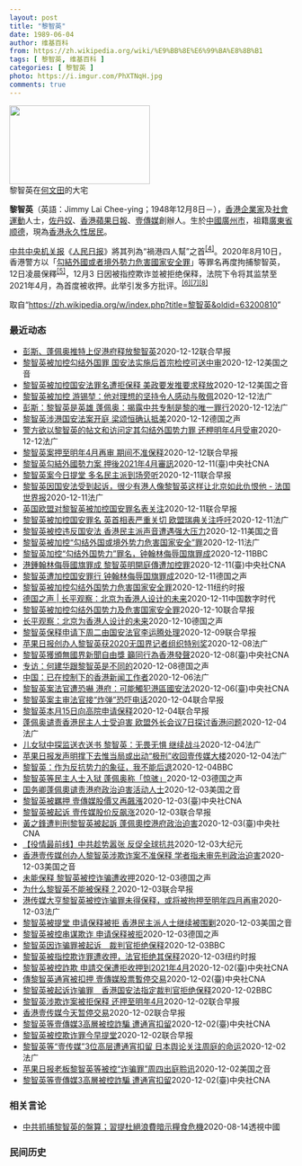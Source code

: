 ```yaml
---
layout: post
title: "黎智英"
date: 1989-06-04
author: 维基百科
from: https://zh.wikipedia.org/wiki/%E9%BB%8E%E6%99%BA%E8%8B%B1
tags: [ 黎智英, 维基百科 ]
categories: [ 黎智英 ]
photo: https://i.imgur.com/PhXTNqH.jpg
comments: true
---
```

<div class="mw-parser-output"><div id="noteTA-3146cf78" class="noteTA"><div class="noteTA-group"><div data-noteta-group-source="module" data-noteta-group="IT"></div></div><div class="noteTA-local"><div data-noteta-code="zh:巧克力; zh-tw:巧克力; zh-hk:朱古力; zh-cn:巧克力;"></div><div data-noteta-code="zh-tw:黑道; zh-hk:黑社會; zh-cn:黑社会;"></div><div data-noteta-code="zh-tw:飯店; zh-hk:酒店; zh-cn:饭店;"></div><div data-noteta-code="zh-tw:伍佛維茲; zh-hk:沃夫維茲 ;zh-cn:沃尔福威茨;"></div></div></div>

<div class="thumb tright"><div class="thumbinner" style="width:252px;"><a href="/wiki/File:Jimmy_Lai_Chee-ying_home_in_Ho_Man_Tin_20200418.png" class="image"><img alt="" src="//upload.wikimedia.org/wikipedia/commons/thumb/9/9f/Jimmy_Lai_Chee-ying_home_in_Ho_Man_Tin_20200418.png/250px-Jimmy_Lai_Chee-ying_home_in_Ho_Man_Tin_20200418.png" decoding="async" width="250" height="140" class="thumbimage" srcset="//upload.wikimedia.org/wikipedia/commons/thumb/9/9f/Jimmy_Lai_Chee-ying_home_in_Ho_Man_Tin_20200418.png/375px-Jimmy_Lai_Chee-ying_home_in_Ho_Man_Tin_20200418.png 1.5x, //upload.wikimedia.org/wikipedia/commons/thumb/9/9f/Jimmy_Lai_Chee-ying_home_in_Ho_Man_Tin_20200418.png/500px-Jimmy_Lai_Chee-ying_home_in_Ho_Man_Tin_20200418.png 2x" data-file-width="861" data-file-height="481"></a>  <div class="thumbcaption"><div class="magnify"><a href="/wiki/File:Jimmy_Lai_Chee-ying_home_in_Ho_Man_Tin_20200418.png" class="internal" title="放大"></a></div>黎智英在<a href="/wiki/%E4%BD%95%E6%96%87%E7%94%B0" title="何文田">何文田</a>的大宅</div></div></div>
<p><b>黎智英</b>（英語：<span lang="en">Jimmy Lai Chee-ying</span>；1948年12月8日<span class="useeditintro" title="Template:BLP editintro">－</span>），<a href="/wiki/%E9%A6%99%E6%B8%AF" title="香港">香港</a><a href="/wiki/%E4%BC%81%E4%B8%9A%E5%AE%B6" title="企业家">企業家</a>及<a href="/wiki/%E7%A4%BE%E6%9C%83%E9%81%8B%E5%8B%95" title="社會運動">社會運動</a>人士，<a href="/wiki/%E4%BD%90%E4%B8%B9%E5%A5%B4" title="佐丹奴">佐丹奴</a>、<a href="/wiki/%E8%98%8B%E6%9E%9C%E6%97%A5%E5%A0%B1_(%E9%A6%99%E6%B8%AF)" title="蘋果日報 (香港)">香港蘋果日報</a>、<a href="/wiki/%E5%A3%B9%E5%82%B3%E5%AA%92" title="壹傳媒">壹傳媒</a>創辦人。生於<a href="/wiki/%E4%B8%AD%E8%8F%AF%E6%B0%91%E5%9C%8B_(%E5%A4%A7%E9%99%B8%E6%99%82%E6%9C%9F)" class="mw-redirect" title="中華民國 (大陸時期)">中國</a><a href="/wiki/%E5%BB%A3%E5%B7%9E%E5%B8%82_(%E4%B8%AD%E8%8F%AF%E6%B0%91%E5%9C%8B)" title="廣州市 (中華民國)">廣州市</a>，祖籍<a href="/wiki/%E5%BB%A3%E6%9D%B1%E7%9C%81_(%E4%B8%AD%E8%8F%AF%E6%B0%91%E5%9C%8B)" title="廣東省 (中華民國)">廣東省</a><a href="/wiki/%E9%A1%BA%E5%BE%B7" class="mw-redirect" title="顺德">顺德</a>，現為<a href="/wiki/%E9%A6%99%E6%B8%AF%E5%B1%85%E6%B0%91#永久性居民" title="香港居民">香港永久性居民</a>。
</p><p><a href="/wiki/%E4%B8%AD%E5%85%B1%E4%B8%AD%E5%A4%AE%E6%9C%BA%E5%85%B3%E6%8A%A5" title="中共中央机关报">中共中央机关报</a>《<a href="/wiki/%E4%BA%BA%E6%B0%91%E6%97%A5%E6%8A%A5" title="人民日报">人民日报</a>》將其列為“禍港四人幫”之首<sup id="cite_ref-6" class="reference"><a href="#cite_note-6">[4]</a></sup>。2020年8月10日，香港警方以「<a href="/wiki/%E4%B8%AD%E8%8F%AF%E4%BA%BA%E6%B0%91%E5%85%B1%E5%92%8C%E5%9C%8B%E9%A6%99%E6%B8%AF%E7%89%B9%E5%88%A5%E8%A1%8C%E6%94%BF%E5%8D%80%E7%B6%AD%E8%AD%B7%E5%9C%8B%E5%AE%B6%E5%AE%89%E5%85%A8%E6%B3%95" title="中華人民共和國香港特別行政區維護國家安全法">勾結外國或者境外勢力危害國家安全罪</a>」等罪名再度拘捕黎智英，12日凌晨保釋<sup id="cite_ref-7" class="reference"><a href="#cite_note-7">[5]</a></sup>，12月3 日因被指控欺诈並被拒绝保释，法院下令将其监禁至2021年4月，為首度被收押。此举引发多方批评。<sup id="cite_ref-8" class="reference"><a href="#cite_note-8">[6]</a></sup><sup id="cite_ref-9" class="reference"><a href="#cite_note-9">[7]</a></sup><sup id="cite_ref-over100_10-0" class="reference"><a href="#cite_note-over100-10">[8]</a></sup>
</p>
</div><noscript><img src="//zh.wikipedia.org/wiki/Special:CentralAutoLogin/start?type=1x1" alt="" title="" width="1" height="1" style="border: none; position: absolute;"></noscript>
<div class="printfooter">取自“<a dir="ltr" href="https://zh.wikipedia.org/w/index.php?title=黎智英&amp;oldid=63200810">https://zh.wikipedia.org/w/index.php?title=黎智英&amp;oldid=63200810</a>”</div><div id="recent-news"><h3>最近动态</h3><ul><li><a href="https://nodebe4.github.io/waimei/2020-12-12/%E5%BD%AD%E6%96%AF-%E8%93%AC%E4%BD%A9%E5%A5%A5%E6%8E%A8%E7%89%B9%E4%B8%8A%E4%BF%83%E6%B8%AF%E5%BA%9C%E9%87%8A%E6%94%BE%E9%BB%8E%E6%99%BA%E8%8B%B1" title="彭斯、蓬佩奥推特上促港府释放黎智英—— 美国国务卿蓬佩奥和副总统彭斯分别在推特发文批评港府对黎智英提出涉违《香港国安法》的控罪，并要求放人。香港律政司批任何试图影响香港司法独立的行为都必定徒劳无...">彭斯、蓬佩奥推特上促港府释放黎智英</a><time>2020-12-12</time><a class="tag">联合早报</a></li>
<li><a href="https://nodebe4.github.io/waimei/2020-12-12/%E9%BB%8E%E6%99%BA%E8%8B%B1%E8%A2%AB%E5%8A%A0%E6%8E%A7%E5%8B%BE%E7%BB%93%E5%A4%96%E5%9B%BD%E7%BD%AA-%E5%9B%BD%E5%AE%89%E6%B3%95%E5%AE%9E%E6%96%BD%E5%90%8E%E9%A6%96%E5%AE%97%E6%A3%80%E6%8E%A7%E5%8F%AF%E9%80%81%E4%B8%AD%E5%AE%A1" title="黎智英被加控勾结外国罪 国安法实施后首宗检控可送中审—— Sat, 12 Dec 2020 18:46:19 GMT 香港壹传媒创办人黎智英离开收押所准备登上囚车前往法庭。（2020年12月12...">黎智英被加控勾结外国罪 国安法实施后首宗检控可送中审</a><time>2020-12-12</time><a class="tag">美国之音</a></li>
<li><a href="https://nodebe4.github.io/waimei/2020-12-12/%E9%BB%8E%E6%99%BA%E8%8B%B1%E8%A2%AB%E5%8A%A0%E6%8E%A7%E5%9B%BD%E5%AE%89%E6%B3%95%E7%BD%AA%E5%90%8D%E9%81%AD%E6%8B%92%E4%BF%9D%E9%87%8A-%E7%BE%8E%E6%94%BF%E8%A6%81%E5%8F%91%E6%8E%A8%E8%A6%81%E6%B1%82%E9%87%8A%E6%94%BE" title="黎智英被加控国安法罪名遭拒保释 美政要发推要求释放—— Sat, 12 Dec 2020 14:51:55 GMT 还押中的香港 《苹果日报》创办人黎智英(中)被加控国安法罪名从荔枝角收押所被警...">黎智英被加控国安法罪名遭拒保释 美政要发推要求释放</a><time>2020-12-12</time><a class="tag">美国之音</a></li>
<li><a href="https://nodebe4.github.io/waimei/2020-12-12/%E9%BB%8E%E6%99%BA%E8%8B%B1%E8%A2%AB%E5%8A%A0%E6%8E%A7-%E6%B8%B8%E9%94%A1%E5%A0%83-%E4%BB%96%E5%AF%B9%E7%90%86%E6%83%B3%E7%9A%84%E5%9D%9A%E6%8C%81%E4%BB%A4%E4%BA%BA%E6%84%9F%E5%8A%A8%E4%B8%8E%E6%95%AC%E4%BD%A9" title="黎智英被加控 游锡堃：他对理想的坚持令人感动与敬佩—— 12/12/2020 - 12:47 香港壹传媒创办人黎智英12月11日遭加控“勾结外国或者境外势力危害国家安全”罪名，12日开庭，法官判...">黎智英被加控 游锡堃：他对理想的坚持令人感动与敬佩</a><time>2020-12-12</time><a class="tag">法广</a></li>
<li><a href="https://nodebe4.github.io/waimei/2020-12-12/%E5%BD%AD%E6%96%AF-%E9%BB%8E%E6%99%BA%E8%8B%B1%E6%98%AF%E8%8B%B1%E9%9B%84-%E8%93%AC%E4%BD%A9%E5%A5%A5-%E6%8F%AD%E9%9C%B2%E4%B8%AD%E5%85%B1%E4%B8%93%E5%88%B6%E6%98%AF%E9%BB%8E%E7%9A%84%E5%94%AF%E4%B8%80%E7%BD%AA%E8%A1%8C" title="彭斯：黎智英是英雄 蓬佩奥：揭露中共专制是黎的唯一罪行—— 12/12/2020 - 12:34 香港壹传媒创办人黎智英12月11日被加控“勾结外国或境外势力危害国家安全”罪，后于12日提堂。对...">彭斯：黎智英是英雄 蓬佩奥：揭露中共专制是黎的唯一罪行</a><time>2020-12-12</time><a class="tag">法广</a></li>
<li><a href="https://nodebe4.github.io/waimei/2020-12-12/%E9%BB%8E%E6%99%BA%E8%8B%B1%E6%B6%89%E6%B8%AF%E5%9B%BD%E5%AE%89%E6%B3%95%E6%A1%88%E5%BC%80%E5%BA%AD-%E6%A2%81%E9%A2%82%E6%81%92%E7%A1%AE%E8%AE%A4%E6%8A%B5%E7%BE%8E" title="黎智英涉港国安法案开庭 梁颂恒确认抵美—— 安静2020-12-12T11:35:18.988Z 黎智英由两名惩教署人员押送上车前往法院 （德国之声中文网）继香港警方国家安全处周五（12月11日...">黎智英涉港国安法案开庭 梁颂恒确认抵美</a><time>2020-12-12</time><a class="tag">德国之声</a></li>
<li><a href="https://nodebe4.github.io/waimei/2020-12-12/%E8%AD%A6%E6%96%B9%E6%AC%B2%E4%BB%A5%E9%BB%8E%E6%99%BA%E8%8B%B1%E7%9A%84%E5%B8%96%E6%96%87%E5%92%8C%E8%AE%BF%E9%97%AE%E5%AE%9A%E5%85%B6%E5%8B%BE%E7%BB%93%E5%A4%96%E5%9B%BD%E5%8A%BF%E5%8A%9B%E7%BD%AA-%E8%BF%98%E6%9F%99%E6%98%8E%E5%B9%B44%E6%9C%88%E5%8F%97%E5%AE%A1" title="警方欲以黎智英的帖文和访问定其勾结外国势力罪 还柙明年4月受审—— 12/12/2020 - 09:42 香港著名民主派传媒东主黎智英被加控《港区国安法》下的勾结外国或境外势力危害国家安全罪，今...">警方欲以黎智英的帖文和访问定其勾结外国势力罪 还柙明年4月受审</a><time>2020-12-12</time><a class="tag">法广</a></li>
<li><a href="https://nodebe4.github.io/waimei/2020-12-12/%E9%BB%8E%E6%99%BA%E8%8B%B1%E6%A1%88%E6%8A%BC%E8%87%B3%E6%98%8E%E5%B9%B44%E6%9C%88%E5%86%8D%E5%AE%A1-%E6%9C%9F%E9%97%B4%E4%B8%8D%E5%87%86%E4%BF%9D%E9%87%8A" title="黎智英案押至明年4月再审 期间不准保释—— 黎智英涉国安案件今天提堂，法官将案件押后至明年4月16日再讯，黎智英不获保释，继续还押看管。图为黎智英今早被带上囚车押送至法院。（彭博社） 壹传媒创办...">黎智英案押至明年4月再审  期间不准保释</a><time>2020-12-12</time><a class="tag">联合早报</a></li>
<li><a href="https://nodebe4.github.io/waimei/2020-12-11/%E9%BB%8E%E6%99%BA%E8%8B%B1%E5%8B%BE%E7%B5%90%E5%A4%96%E5%9C%8B%E5%8B%A2%E5%8A%9B%E6%A1%88-%E6%8A%BC%E5%BE%8C2021%E5%B9%B44%E6%9C%88%E5%AF%A9%E8%A8%8A" title="黎智英勾結外國勢力案 押後2021年4月審訊—— 香港壹傳媒集團主席黎智英（圖）被控勾結外國勢力或境外勢力危害國家安全一案12日開庭，法官押後案件至2021年4月16日審訊，黎智英繼續被收押。（...">黎智英勾結外國勢力案 押後2021年4月審訊</a><time>2020-12-11</time><a class="tag">(臺)中央社CNA</a></li>
<li><a href="https://nodebe4.github.io/waimei/2020-12-11/%E9%BB%8E%E6%99%BA%E8%8B%B1%E6%A1%88%E4%BB%8A%E6%97%A5%E6%8F%90%E5%A0%82-%E5%A4%9A%E5%90%8D%E6%B0%91%E4%B8%BB%E6%B4%BE%E5%88%B0%E5%9C%BA%E6%97%81%E5%90%AC" title="黎智英案今日提堂 多名民主派到场旁听—— 壹传媒创办人黎智英早前因涉嫌违反《香港国安法》及欺诈罪等，被法庭拒绝保释，目前正还柙荔枝角收押所。香港警方昨天表示会加控其一项勾结外国或者境外势力危害国...">黎智英案今日提堂 多名民主派到场旁听</a><time>2020-12-11</time><a class="tag">联合早报</a></li>
<li><a href="https://nodebe4.github.io/waimei/2020-12-11/%E9%BB%8E%E6%99%BA%E8%8B%B1%E5%9B%A0%E5%9B%BD%E5%AE%89%E6%B3%95%E5%8F%97%E5%88%B0%E8%B5%B7%E8%AF%89-%E5%BE%88%E5%B0%91%E6%9C%89%E6%B8%AF%E4%BA%BA%E5%83%8F%E9%BB%8E%E6%99%BA%E8%8B%B1%E8%BF%99%E6%A0%B7%E8%AE%A9%E5%8C%97%E4%BA%AC%E5%A6%82%E6%AD%A4%E4%BB%87%E6%81%A8%E4%BB%96-%E6%B3%95%E5%9B%BD%E4%B8%96%E7%95%8C%E6%8A%A5" title="黎智英因国安法受到起诉，很少有港人像黎智英这样让北京如此仇恨他 - 法国世界报—— 11/12/2020 - 22:44 香港泛民主派媒体大亨黎智英因港版国安法而受到起诉，这是世界报周五在其网站...">黎智英因国安法受到起诉，很少有港人像黎智英这样让北京如此仇恨他 - 法国世界报</a><time>2020-12-11</time><a class="tag">法广</a></li>
<li><a href="https://nodebe4.github.io/waimei/2020-12-11/%E8%8B%B1%E5%9B%BD%E6%AC%A7%E7%9B%9F%E5%AF%B9%E9%BB%8E%E6%99%BA%E8%8B%B1%E8%A2%AB%E5%8A%A0%E6%8E%A7%E5%9B%BD%E5%AE%89%E7%BD%AA%E5%90%8D%E8%A1%A8%E5%85%B3%E6%B3%A8" title="英国欧盟对黎智英被加控国安罪名表关注—— 香港壹传媒集团创办人黎智英将被加控国安法下的勾结外国势力危害国家安全罪，事件引起国际社会关注。英国首相约翰逊发言人表示，关注港府对民主派人士的检控，欧盟...">英国欧盟对黎智英被加控国安罪名表关注</a><time>2020-12-11</time><a class="tag">联合早报</a></li>
<li><a href="https://nodebe4.github.io/waimei/2020-12-11/%E9%BB%8E%E6%99%BA%E8%8B%B1%E8%A2%AB%E5%8A%A0%E6%8E%A7%E5%9B%BD%E5%AE%89%E7%BD%AA%E5%90%8D-%E8%8B%B1%E9%A6%96%E7%9B%B8%E8%A1%A8%E4%B8%A5%E9%87%8D%E5%85%B3%E5%88%87-%E6%AC%A7%E7%9B%9F%E7%91%9E%E5%85%B8%E5%85%B3%E6%B3%A8%E5%91%BC%E5%90%81" title="黎智英被加控国安罪名 英首相表严重关切 欧盟瑞典关注呼吁—— 11/12/2020 - 17:14 香港壹传媒创办人黎智英12月11日被港警加控“勾结外国或者境外势力危害国家安全”，案件在12日...">黎智英被加控国安罪名 英首相表严重关切 欧盟瑞典关注呼吁</a><time>2020-12-11</time><a class="tag">法广</a></li>
<li><a href="https://nodebe4.github.io/waimei/2020-12-11/%E9%BB%8E%E6%99%BA%E8%8B%B1%E8%A2%AB%E6%8E%A7%E8%BF%9D%E5%8F%8D%E5%9B%BD%E5%AE%89%E6%B3%95-%E9%A6%99%E6%B8%AF%E6%B0%91%E4%B8%BB%E6%B4%BE%E5%A3%B0%E9%9F%B3%E9%81%AD%E9%81%87%E5%BC%BA%E5%A4%A7%E5%8E%8B%E5%8A%9B" title="黎智英被控违反国安法 香港民主派声音遭遇强大压力—— Fri, 11 Dec 2020 13:46:51 GMT 香港民主人士黎智英被移送至九龙半岛的荔枝角收押所。（2020年12月3日） 香港...">黎智英被控违反国安法 香港民主派声音遭遇强大压力</a><time>2020-12-11</time><a class="tag">美国之音</a></li>
<li><a href="https://nodebe4.github.io/waimei/2020-12-11/%E9%BB%8E%E6%99%BA%E8%8B%B1%E8%A2%AB%E5%8A%A0%E6%8E%A7-%E5%8B%BE%E7%BB%93%E5%A4%96%E5%9B%BD%E6%88%96%E5%A2%83%E5%A4%96%E5%8A%BF%E5%8A%9B%E5%8D%B1%E5%AE%B3%E5%9B%BD%E5%AE%B6%E5%AE%89%E5%85%A8-%E7%BD%AA" title="黎智英被加控“勾结外国或境外势力危害国家安全”罪—— 11/12/2020 - 09:59 香港媒体大亨、“壹传媒”创办人黎智英12月11日（周五）被香港警方加控“勾结外国或者境外势力危害国家安...">黎智英被加控“勾结外国或境外势力危害国家安全”罪</a><time>2020-12-11</time><a class="tag">法广</a></li>
<li><a href="https://nodebe4.github.io/waimei/2020-12-11/%E9%BB%8E%E6%99%BA%E8%8B%B1%E5%8A%A0%E6%8E%A7-%E5%8B%BE%E7%BB%93%E5%A4%96%E5%9B%BD%E5%8A%BF%E5%8A%9B-%E7%BD%AA%E5%90%8D-%E9%92%9F%E7%BF%B0%E6%9E%97%E4%BE%AE%E8%BE%B1%E5%9B%BD%E6%97%97%E7%BD%AA%E6%88%90" title="黎智英加控“勾结外国势力”罪名，钟翰林侮辱国旗罪成—— 香港国安法：黎智英加控“勾结外国势力”罪名，钟翰林侮辱国旗罪成 1 小时前 香港警方国家安全处周五（12月11日）表示，经进一步调查后，加...">黎智英加控“勾结外国势力”罪名，钟翰林侮辱国旗罪成</a><time>2020-12-11</time><a class="tag">BBC</a></li>
<li><a href="https://nodebe4.github.io/waimei/2020-12-11/%E6%B8%AF%E9%8D%BE%E7%BF%B0%E6%9E%97%E4%BE%AE%E8%BE%B1%E5%9C%8B%E6%97%97%E7%BD%AA%E6%88%90-%E9%BB%8E%E6%99%BA%E8%8B%B1%E6%98%8E%E9%96%8B%E5%BA%AD%E5%82%B3%E9%81%AD%E5%8A%A0%E6%8E%A7%E7%BD%AA" title="港鍾翰林侮辱國旗罪成 黎智英明開庭傳遭加控罪—— （中央社記者張謙香港11日電）香港前學生動源召集人鍾翰林被地方法院裁定侮辱中國國旗及非法集結罪，29日判刑。另據報導，壹傳媒集團創辦人黎智英被加...">港鍾翰林侮辱國旗罪成 黎智英明開庭傳遭加控罪</a><time>2020-12-11</time><a class="tag">(臺)中央社CNA</a></li>
<li><a href="https://nodebe4.github.io/waimei/2020-12-11/%E9%BB%8E%E6%99%BA%E8%8B%B1%E9%81%AD%E5%8A%A0%E6%8E%A7%E5%9B%BD%E5%AE%89%E7%BD%AA%E8%A1%8C-%E9%92%9F%E7%BF%B0%E6%9E%97%E4%BE%AE%E8%BE%B1%E5%9B%BD%E6%97%97%E7%BD%AA%E6%88%90" title="黎智英遭加控国安罪行 钟翰林侮辱国旗罪成—— 2020-12-11T06:36:16.374Z 黎智英能曾表示自己做好入狱准备，并说：「我是个麻烦制造者。我一无所有地来到这里，这里的自由给了我一...">黎智英遭加控国安罪行 钟翰林侮辱国旗罪成</a><time>2020-12-11</time><a class="tag">德国之声</a></li>
<li><a href="https://nodebe4.github.io/waimei/2020-12-11/%E9%BB%8E%E6%99%BA%E8%8B%B1%E8%A2%AB%E5%8A%A0%E6%8E%A7%E5%8B%BE%E7%BB%93%E5%A4%96%E5%9B%BD%E5%8A%BF%E5%8A%9B%E5%8D%B1%E5%AE%B3%E5%9B%BD%E5%AE%B6%E5%AE%89%E5%85%A8%E7%BD%AA" title="黎智英被加控勾结外国势力危害国家安全罪—— 王月眉2020-12-11 14:36:13 黎智英是在新国安法下被正式起诉的最知名人士。 香港——警方周五表示，根据香港国安法，出版大亨、中国共产党...">黎智英被加控勾结外国势力危害国家安全罪</a><time>2020-12-11</time><a class="tag">纽约时报</a></li>
<li><a href="https://nodebe4.github.io/waimei/2020-12-11/%E5%BE%B7%E5%9B%BD%E4%B9%8B%E5%A3%B0-%E9%95%BF%E5%B9%B3%E8%A7%82%E5%AF%9F-%E5%8C%97%E4%BA%AC%E4%B8%BA%E9%A6%99%E6%B8%AF%E4%BA%BA%E8%AE%BE%E8%AE%A1%E7%9A%84%E6%9C%AA%E6%9D%A5" title="德国之声 | 长平观察：北京为香港人设计的未来—— 香港自由的加速沉沦令人震惊。继12港人“送中”、黎智英被捕、立法会民主派总辞、学民三子遭判刑、许智峰账户遭冻结之后，本周再有立法会前议员胡志伟...">德国之声 | 长平观察：北京为香港人设计的未来</a><time>2020-12-11</time><a class="tag">中国数字时代</a></li>
<li><a href="https://nodebe4.github.io/waimei/2020-12-10/%E9%BB%8E%E6%99%BA%E8%8B%B1%E8%A2%AB%E5%8A%A0%E6%8E%A7%E5%8B%BE%E7%BB%93%E5%A4%96%E5%9B%BD%E5%8A%BF%E5%8A%9B%E5%8F%8A%E5%8D%B1%E5%AE%B3%E5%9B%BD%E5%AE%B6%E5%AE%89%E5%85%A8%E7%BD%AA" title="黎智英被加控勾结外国势力及危害国家安全罪—— 现正在监房的香港壹传媒创办人黎智英，今天被加控勾结外国势力及危害国家安全罪，案件将于明日早上（12日）于西九龙裁判法院提堂。 据星岛日报报道，黎智英...">黎智英被加控勾结外国势力及危害国家安全罪</a><time>2020-12-10</time><a class="tag">联合早报</a></li>
<li><a href="https://nodebe4.github.io/waimei/2020-12-10/%E9%95%BF%E5%B9%B3%E8%A7%82%E5%AF%9F-%E5%8C%97%E4%BA%AC%E4%B8%BA%E9%A6%99%E6%B8%AF%E4%BA%BA%E8%AE%BE%E8%AE%A1%E7%9A%84%E6%9C%AA%E6%9D%A5" title="长平观察：北京为香港人设计的未来—— 长平2020-12-10T09:36:37.683Z &nbsp;(德国之声中文网) 香港自由的加速沉沦令人震惊。继12港人“送中”、黎智英被捕、立法会民主派总辞、学...">长平观察：北京为香港人设计的未来</a><time>2020-12-10</time><a class="tag">德国之声</a></li>
<li><a href="https://nodebe4.github.io/waimei/2020-12-09/%E9%BB%8E%E6%99%BA%E8%8B%B1%E4%BF%9D%E9%87%8A%E7%94%B3%E8%AF%B7%E4%B8%8B%E5%91%A8%E4%BA%8C%E7%94%B1%E5%9B%BD%E5%AE%89%E6%B3%95%E5%AE%98%E6%9D%8E%E8%BF%90%E8%85%BE%E5%A4%84%E7%90%86" title="黎智英保释申请下周二由国安法官李运腾处理—— 于上周四被捕的壹传媒创办人黎智英向法院提出保释申请，于下周二（15日）由指定的高院“国安法官”李运腾处理。 据《星岛日报》报道，黎智英上周与集团营运...">黎智英保释申请下周二由国安法官李运腾处理</a><time>2020-12-09</time><a class="tag">联合早报</a></li>
<li><a href="https://nodebe4.github.io/waimei/2020-12-08/%E8%8B%B9%E6%9E%9C%E6%97%A5%E6%8A%A5%E5%88%9B%E5%8A%9E%E4%BA%BA%E9%BB%8E%E6%99%BA%E8%8B%B1%E8%8E%B72020%E6%97%A0%E5%9B%BD%E7%95%8C%E8%AE%B0%E8%80%85%E7%BB%84%E7%BB%87%E7%89%B9%E5%88%AB%E5%A5%96" title="苹果日报创办人黎智英获2020无国界记者组织特别奖—— 08/12/2020 - 15:20 在全球维护新闻自由的非政府团体无国界记者8日在台北举行2020年新闻自由奖颁奖仪式，并向香港创办人黎...">苹果日报创办人黎智英获2020无国界记者组织特别奖</a><time>2020-12-08</time><a class="tag">法广</a></li>
<li><a href="https://nodebe4.github.io/waimei/2020-12-08/%E9%BB%8E%E6%99%BA%E8%8B%B1%E7%8D%B2%E9%A0%92%E7%84%A1%E5%9C%8B%E7%95%8C%E6%96%B0%E8%81%9E%E8%87%AA%E7%94%B1%E7%8D%8E-%E7%B1%B2%E5%90%8C%E8%A1%8C%E7%82%BA%E9%A6%99%E6%B8%AF%E7%99%BC%E8%81%B2" title="黎智英獲頒無國界新聞自由獎 籲同行為香港發聲—— 2020無國界記者新聞自由獎8日在台北頒獎，壹傳媒創辦人黎智英獲特別獎肯定，儘管本人無法出席，現場仍播放黎智英預錄影片，他透過影片呼籲外界持續關...">黎智英獲頒無國界新聞自由獎 籲同行為香港發聲</a><time>2020-12-08</time><a class="tag">(臺)中央社CNA</a></li>
<li><a href="https://nodebe4.github.io/waimei/2020-12-08/%E4%B8%93%E8%AE%BF-%E4%BD%95%E5%BB%BA%E5%8D%8E%E8%B7%9F%E9%BB%8E%E6%99%BA%E8%8B%B1%E6%98%AF%E4%B8%8D%E5%90%8C%E7%9A%84" title="专访：何建华跟黎智英是不同的—— null 张慈2020-12-08T09:46:37.263Z (德国之声中文网) 台北地方检察署在12月7日宣布，依照涉嫌违反国家安全法「为大陆地区机关发展组...">专访：何建华跟黎智英是不同的</a><time>2020-12-08</time><a class="tag">德国之声</a></li>
<li><a href="https://nodebe4.github.io/waimei/2020-12-06/%E4%B8%AD%E5%9B%BD-%E5%B7%B2%E5%9C%A8%E6%8E%A7%E5%88%B6%E4%B8%8B%E7%9A%84%E9%A6%99%E6%B8%AF%E6%96%B0%E9%97%BB%E5%B7%A5%E4%BD%9C%E8%80%85" title="中国：已在控制下的香港新闻工作者—— 05/12/2020 - 22:24 香港媒体与反对派记者所受到的压力增大，媒体大亨黎智英身陷囹圄。 本台RFI法文网周六（2020年12月5日）刊出记者A...">中国：已在控制下的香港新闻工作者</a><time>2020-12-06</time><a class="tag">法广</a></li>
<li><a href="https://nodebe4.github.io/waimei/2020-12-06/%E9%BB%8E%E6%99%BA%E8%8B%B1%E6%A1%88%E6%B3%95%E5%AE%98%E9%81%AD%E6%81%90%E5%9A%87-%E6%B8%AF%E5%BA%9C-%E5%8F%AF%E8%83%BD%E8%A7%B8%E7%8A%AF%E6%B8%AF%E5%8D%80%E5%9C%8B%E5%AE%89%E6%B3%95" title="黎智英案法官遭恐嚇 港府：可能觸犯港區國安法—— （中央社台北6日電）香港負責審理國安案件的法官蘇惠德3日遭電話恐嚇。蘇惠德當天稍早曾審理壹傳媒集團主席黎智英的詐騙案，並拒絕黎的保釋申請。港府指...">黎智英案法官遭恐嚇  港府：可能觸犯港區國安法</a><time>2020-12-06</time><a class="tag">(臺)中央社CNA</a></li>
<li><a href="https://nodebe4.github.io/waimei/2020-12-04/%E9%BB%8E%E6%99%BA%E8%8B%B1%E6%A1%88%E4%B8%BB%E5%AE%A1%E6%B3%95%E5%AE%98%E6%8E%A5-%E7%82%B8%E5%BC%B9-%E6%81%90%E5%90%93%E7%94%B5%E8%AF%9D" title="黎智英案主审法官接“炸弹”恐吓电话—— 负责审理壹传媒创办人黎智英相关案件并拒绝其保释申请的“国安法官”兼总裁判官苏惠德昨天接获恐吓电话，来电者扬言“要炸死妻子及子女”，苏惠德将威吓事件向警方报...">黎智英案主审法官接“炸弹”恐吓电话</a><time>2020-12-04</time><a class="tag">联合早报</a></li>
<li><a href="https://nodebe4.github.io/waimei/2020-12-04/%E9%BB%8E%E6%99%BA%E8%8B%B1%E6%9C%AC%E6%9C%8815%E6%97%A5%E5%90%91%E9%AB%98%E9%99%A2%E7%94%B3%E8%AF%B7%E4%BF%9D%E9%87%8A" title="黎智英本月15日向高院申请保释—— 香港壹传媒创办人黎智英前天被控欺诈罪还押不准保释，昨日交由荔枝角收押所看管。香港律政司发言人表示，黎智英将于本月15日上午10时30分向高等法院原讼法庭申请保...">黎智英本月15日向高院申请保释</a><time>2020-12-04</time><a class="tag">联合早报</a></li>
<li><a href="https://nodebe4.github.io/waimei/2020-12-04/%E8%93%AC%E4%BD%A9%E5%A5%A5%E8%B0%B4%E8%B4%A3%E9%A6%99%E6%B8%AF%E6%B0%91%E4%B8%BB%E4%BA%BA%E5%A3%AB%E5%8F%97%E8%BF%AB%E5%AE%B3-%E6%AC%A7%E7%9B%9F%E5%A4%96%E9%95%BF%E4%BC%9A%E8%AE%AE7%E6%97%A5%E6%8E%A2%E8%AE%A8%E9%A6%99%E6%B8%AF%E9%97%AE%E9%A2%98" title="蓬佩奥谴责香港民主人士受迫害 欧盟外长会议7日探讨香港问题—— 04/12/2020 - 13:43 香港壹传媒创办人黎智英被控欺诈罪，及香港前众志秘书长黄之锋等人近日被法院判刑均引起国际社会广...">蓬佩奥谴责香港民主人士受迫害 欧盟外长会议7日探讨香港问题</a><time>2020-12-04</time><a class="tag">法广</a></li>
<li><a href="https://nodebe4.github.io/waimei/2020-12-04/%E5%84%BF%E5%A5%B3%E7%8B%B1%E4%B8%AD%E6%8E%A2%E7%9B%91%E9%80%81%E8%A1%A3%E9%80%81%E4%B9%A6-%E9%BB%8E%E6%99%BA%E8%8B%B1-%E6%97%A0%E7%95%8F%E6%97%A0%E6%83%A7-%E7%BB%A7%E7%BB%AD%E6%88%98%E6%96%97" title="儿女狱中探监送衣送书 黎智英：无畏无惧 继续战斗—— 04/12/2020 - 11:18 香港国安警察今年8月高调搜查壹传媒与香港《苹果日报》报社后，起诉创办人黎智英等三人诈骗罪。法庭12月3...">儿女狱中探监送衣送书 黎智英：无畏无惧 继续战斗</a><time>2020-12-04</time><a class="tag">法广</a></li>
<li><a href="https://nodebe4.github.io/waimei/2020-12-04/%E8%8B%B9%E6%9E%9C%E6%97%A5%E6%8A%A5%E5%8F%91%E5%A3%B0%E6%98%8E%E6%92%91%E4%B8%8B%E5%8E%BB%E6%83%9F%E5%BD%93%E5%B1%80%E6%88%96%E5%87%BA%E5%8A%A8-%E6%9E%81%E5%88%91-%E6%94%B6%E5%9B%9E%E5%A3%B9%E4%BC%A0%E5%AA%92%E5%A4%A7%E6%A5%BC" title="苹果日报发声明撑下去惟当局或出动“极刑”收回壹传媒大楼—— 04/12/2020 - 08:17 身为壹传媒创办人的黎智英，因为推动香港民主运动不遗余力而成为北京的眼中钉，光在今年至今就被逮捕四...">苹果日报发声明撑下去惟当局或出动“极刑”收回壹传媒大楼</a><time>2020-12-04</time><a class="tag">法广</a></li>
<li><a href="https://nodebe4.github.io/waimei/2020-12-04/%E9%BB%8E%E6%99%BA%E8%8B%B1-%E4%BD%9C%E4%B8%BA%E5%8F%8D%E6%8A%97%E5%8A%BF%E5%8A%9B%E7%9A%84%E8%B1%A1%E5%BE%81-%E6%88%91%E4%B8%8D%E8%83%BD%E5%90%8E%E9%80%80" title="黎智英：作为反抗势力的象征，我不能后退—— 黎智英：作为反抗势力的象征，我不能后退 黎智英：作为反抗势力的象征，我不能后退 2020年12月4日早上7点51分 最近更新： 8 分钟前 香港国安警...">黎智英：作为反抗势力的象征，我不能后退</a><time>2020-12-04</time><a class="tag">BBC</a></li>
<li><a href="https://nodebe4.github.io/waimei/2020-12-03/%E9%BB%8E%E6%99%BA%E8%8B%B1%E7%AD%89%E6%B0%91%E4%B8%BB%E4%BA%BA%E5%A3%AB%E5%85%A5%E7%8B%B1-%E8%93%AC%E4%BD%A9%E5%A5%A5%E7%A7%B0-%E6%83%8A%E9%AA%87" title="黎智英等民主人士入狱&nbsp; 蓬佩奥称「惊骇」—— 2020-12-04T03:10:40.022Z 昔日媒体大亨，今日阶下囚 (德国之声中文网) 12月3日，美国国务卿蓬佩奥表示，华府对于香港民主倡...">黎智英等民主人士入狱  蓬佩奥称「惊骇」</a><time>2020-12-03</time><a class="tag">德国之声</a></li>
<li><a href="https://nodebe4.github.io/waimei/2020-12-03/%E5%9B%BD%E5%8A%A1%E5%8D%BF%E8%93%AC%E4%BD%A9%E5%A5%A7%E8%B0%B4%E8%B4%A3%E6%B8%AF%E5%BA%9C%E6%94%BF%E6%B2%BB%E8%BF%AB%E5%AE%B3%E6%B4%BB%E5%8A%A8%E4%BA%BA%E5%A3%AB" title="国务卿蓬佩奧谴责港府政治迫害活动人士—— Fri, 04 Dec 2020 02:49:04 GMT 美国国务卿蓬佩奥在国务院对媒体讲话。（2020年11月24日） 香港壹传媒创办人黎智英被控欺...">国务卿蓬佩奧谴责港府政治迫害活动人士</a><time>2020-12-03</time><a class="tag">美国之音</a></li>
<li><a href="https://nodebe4.github.io/waimei/2020-12-03/%E9%BB%8E%E6%99%BA%E8%8B%B1%E8%A2%AB%E7%BE%88%E6%8A%BC-%E5%A3%B9%E5%82%B3%E5%AA%92%E8%82%A1%E5%83%B9%E5%8F%88%E5%86%8D%E9%A3%86%E6%BC%B2" title="黎智英被羈押 壹傳媒股價又再飆漲—— （中央社記者張謙香港4日電）香港壹傳媒集團主席黎智英昨天因詐欺罪被羈押後，集團股價今早又再飆漲，這已是壹傳媒股價近半年來第2次出現類似情況。 壹傳媒股票昨天...">黎智英被羈押 壹傳媒股價又再飆漲</a><time>2020-12-03</time><a class="tag">(臺)中央社CNA</a></li>
<li><a href="https://nodebe4.github.io/waimei/2020-12-03/%E9%BB%8E%E6%99%BA%E8%8B%B1%E8%A2%AB%E8%B5%B7%E8%AF%89-%E5%A3%B9%E4%BC%A0%E5%AA%92%E8%82%A1%E4%BB%B7%E5%8F%8D%E9%A3%99%E6%B6%A8" title="黎智英被起诉 壹传媒股价反飙涨—— 香港壹传媒公司主席兼执行董事黎智英和两名高管2日被控控欺诈罪后，公司股价却在复盘后飙涨。 据香港01报道，壹传媒今早（4日）复牌，股价高开41%，开报0.33...">黎智英被起诉 壹传媒股价反飙涨</a><time>2020-12-03</time><a class="tag">联合早报</a></li>
<li><a href="https://nodebe4.github.io/waimei/2020-12-03/%E9%BB%83%E4%B9%8B%E9%8B%92%E9%81%AD%E5%88%A4%E5%88%91%E9%BB%8E%E6%99%BA%E8%8B%B1%E8%A2%AB%E8%B5%B7%E8%A8%B4-%E8%93%AC%E4%BD%A9%E5%A5%A7%E6%8E%A7%E6%B8%AF%E5%BA%9C%E6%94%BF%E6%B2%BB%E8%BF%AB%E5%AE%B3" title="黃之鋒遭判刑黎智英被起訴 蓬佩奧控港府政治迫害—— （中央社記者徐薇婷華盛頓3日專電）前「香港眾志」成員黃之鋒等3人近日被法院判處刑期，壹傳媒創辦人黎智英也被以詐騙罪起訴。美國國務卿蓬佩奧今天斥...">黃之鋒遭判刑黎智英被起訴 蓬佩奧控港府政治迫害</a><time>2020-12-03</time><a class="tag">(臺)中央社CNA</a></li>
<li><a href="https://nodebe4.github.io/waimei/2020-12-03/%E5%BD%B9%E6%83%85%E6%9C%80%E5%89%8D%E7%BA%BF-%E4%B8%AD%E5%85%B1%E8%B6%81%E5%8A%BF%E5%9A%A3%E5%BC%A0-%E5%8F%8D%E4%BF%83%E5%85%A8%E7%90%83%E6%8A%97%E5%85%B1" title="【役情最前线】中共趁势嚣张 反促全球抗共—— 【大纪元2020年12月04日讯】（大纪元香港新闻中心报导）香港壹传媒创办人黎智英入狱，前民主党立法会议员许智峯暂别香港；天降异象？美国总统川普演讲...">【役情最前线】中共趁势嚣张 反促全球抗共</a><time>2020-12-03</time><a class="tag">大纪元</a></li>
<li><a href="https://nodebe4.github.io/waimei/2020-12-03/%E9%A6%99%E6%B8%AF%E5%A3%B9%E4%BC%A0%E5%AA%92%E5%88%9B%E5%8A%9E%E4%BA%BA%E9%BB%8E%E6%99%BA%E8%8B%B1%E6%B6%89%E6%AC%BA%E8%AF%88%E6%A1%88%E4%B8%8D%E5%87%86%E4%BF%9D%E9%87%8A-%E5%AD%A6%E8%80%85%E6%8C%87%E6%9C%AA%E5%AE%A1%E5%85%88%E5%88%A4%E6%94%BF%E6%B2%BB%E8%BF%AB%E5%AE%B3" title="香港壹传媒创办人黎智英涉欺诈案不准保释 学者指未审先判政治迫害—— Thu, 03 Dec 2020 17:38:54 GMT 香港壹传媒创立人黎智英涉嫌欺诈案不准保释 一年内4次被香港警方拘捕...">香港壹传媒创办人黎智英涉欺诈案不准保释 学者指未审先判政治迫害</a><time>2020-12-03</time><a class="tag">美国之音</a></li>
<li><a href="https://nodebe4.github.io/waimei/2020-12-03/%E6%9C%AA%E8%83%BD%E4%BF%9D%E9%87%8A-%E9%BB%8E%E6%99%BA%E8%8B%B1%E8%A2%AB%E6%8E%A7%E8%AF%88%E9%AA%97%E9%81%AD%E6%94%B6%E6%8A%BC" title="未能保释 黎智英被控诈骗遭收押—— 壹传媒的老板黎智英受到新控告，并被拒绝保释，且法院下令将案件押后至明年四月再审。不过这一针对黎智英等人的新指控并非是违反香港国安法。&amp;lt;/smal...">未能保释 黎智英被控诈骗遭收押</a><time>2020-12-03</time><a class="tag">德国之声</a></li>
<li><a href="https://nodebe4.github.io/waimei/2020-12-03/%E4%B8%BA%E4%BB%80%E4%B9%88%E9%BB%8E%E6%99%BA%E8%8B%B1%E4%B8%8D%E8%83%BD%E8%A2%AB%E4%BF%9D%E9%87%8A" title="为什么黎智英不能被保释？—— 壹传媒创办人黎智英及两名高层被控欺诈罪今天（3日）出庭，控方要求押后作进一步调查。黎智英未被获准保释，被收押至明年4月再审。（路透社） 壹传媒创办人黎智英及两名高层...">为什么黎智英不能被保释？</a><time>2020-12-03</time><a class="tag">联合早报</a></li>
<li><a href="https://nodebe4.github.io/waimei/2020-12-03/%E6%B8%AF%E4%BC%A0%E5%AA%92%E5%A4%A7%E4%BA%A8%E9%BB%8E%E6%99%BA%E8%8B%B1%E8%A2%AB%E6%8E%A7%E8%AF%88%E9%AA%97%E7%BD%AA%E6%9C%AA%E5%BE%97%E4%BF%9D%E9%87%8A-%E6%88%96%E5%B0%86%E8%A2%AB%E6%8B%98%E6%8A%BC%E8%87%B3%E6%98%8E%E5%B9%B4%E5%9B%9B%E6%9C%88%E5%86%8D%E5%AE%A1" title="港传媒大亨黎智英被控诈骗罪未得保释，或将被拘押至明年四月再审—— 03/12/2020 - 13:18 香港抗争运动领袖人物、前香港众志组织骨干成员黄之锋、周庭及郑朗彦被判刑入狱的同一天， 香港...">港传媒大亨黎智英被控诈骗罪未得保释，或将被拘押至明年四月再审</a><time>2020-12-03</time><a class="tag">法广</a></li>
<li><a href="https://nodebe4.github.io/waimei/2020-12-03/%E9%BB%8E%E6%99%BA%E8%8B%B1%E8%A2%AB%E6%8F%90%E5%A0%82-%E7%94%B3%E8%AF%B7%E4%BF%9D%E9%87%8A%E8%A2%AB%E6%8B%92-%E9%A6%99%E6%B8%AF%E6%B0%91%E4%B8%BB%E6%B4%BE%E4%BA%BA%E5%A3%AB%E7%BB%A7%E7%BB%AD%E8%A2%AB%E5%9B%B4%E5%89%BF" title="黎智英被提堂 申请保释被拒 香港民主派人士继续被围剿—— Thu, 03 Dec 2020 08:49:01 GMT 香港壹传媒创办人黎智英在假释期间抵达香港警署报到。（路透社2020年12月2...">黎智英被提堂 申请保释被拒 香港民主派人士继续被围剿</a><time>2020-12-03</time><a class="tag">美国之音</a></li>
<li><a href="https://nodebe4.github.io/waimei/2020-12-03/%E9%BB%8E%E6%99%BA%E8%8B%B1%E8%A2%AB%E6%8E%A7%E4%B8%B2%E8%B0%8B%E6%AC%BA%E8%AF%88-%E7%94%B3%E8%AF%B7%E4%BF%9D%E9%87%8A%E8%A2%AB%E6%8B%92" title="黎智英被控串谋欺诈 申请保释被拒—— 2020-12-03T07:30:09.559Z (德国之声中文网) 壹传媒创办人黎智英、集团另两名高层周达权与黄伟强12月2日被警方正式立案控告涉嫌欺诈科...">黎智英被控串谋欺诈 申请保释被拒</a><time>2020-12-03</time><a class="tag">德国之声</a></li>
<li><a href="https://nodebe4.github.io/waimei/2020-12-03/%E9%BB%8E%E6%99%BA%E8%8B%B1%E5%9B%A0%E8%AF%88%E9%AA%97%E7%BD%AA%E8%A2%AB%E8%B5%B7%E8%AF%89-%E8%A3%81%E5%88%A4%E5%AE%98%E6%8B%92%E7%BB%9D%E4%BF%9D%E9%87%8A" title="黎智英因诈骗罪被起诉　裁判官拒绝保释—— 黎智英因诈骗罪被起诉　裁判官拒绝保释 2020年12月3日凌晨4点22分 最近更新： 6 小时前 香港国安警察稍早前高调搜查壹传媒与香港《苹果日报》报社...">黎智英因诈骗罪被起诉　裁判官拒绝保释</a><time>2020-12-03</time><a class="tag">BBC</a></li>
<li><a href="https://nodebe4.github.io/waimei/2020-12-03/%E9%BB%8E%E6%99%BA%E8%8B%B1%E8%A2%AB%E6%8C%87%E6%8E%A7%E6%AC%BA%E8%AF%88%E7%BD%AA%E9%81%AD%E6%94%B6%E6%8A%BC-%E6%B3%95%E5%AE%98%E6%8B%92%E7%BB%9D%E5%85%B6%E4%BF%9D%E9%87%8A" title="黎智英被指控欺诈罪遭收押，法官拒绝其保释—— 王霜舟2020-12-03 14:23:27 黎智英在8月被捕后回到《苹果日报》新闻编辑室。 周四，香港最大的亲民主报纸创始人黎智英因欺诈指控被拒绝...">黎智英被指控欺诈罪遭收押，法官拒绝其保释</a><time>2020-12-03</time><a class="tag">纽约时报</a></li>
<li><a href="https://nodebe4.github.io/waimei/2020-12-02/%E9%BB%8E%E6%99%BA%E8%8B%B1%E8%A2%AB%E6%8E%A7%E8%A9%90%E6%AC%BA-%E7%94%B3%E8%AB%8B%E4%BA%A4%E4%BF%9D%E9%81%AD%E6%8B%92%E6%94%B6%E6%8A%BC%E5%88%B02021%E5%B9%B44%E6%9C%88" title="黎智英被控詐欺 申請交保遭拒收押到2021年4月—— 香港壹傳媒集團主席黎智英（圖）被警方起訴詐騙罪，他與集團兩名董事3日早上出庭應訊，法官押後案件至2021年4月16日審訊，黎智英未能獲准交保...">黎智英被控詐欺 申請交保遭拒收押到2021年4月</a><time>2020-12-02</time><a class="tag">(臺)中央社CNA</a></li>
<li><a href="https://nodebe4.github.io/waimei/2020-12-02/%E5%82%B3%E9%BB%8E%E6%99%BA%E8%8B%B1%E9%80%9A%E5%AE%B5%E8%A2%AB%E6%89%A3%E6%8A%BC-%E5%A3%B9%E5%82%B3%E5%AA%92%E8%82%A1%E7%A5%A8%E6%9A%AB%E5%81%9C%E4%BA%A4%E6%98%93" title="傳黎智英通宵被扣押 壹傳媒股票暫停交易—— 香港壹傳媒集團的股票3日早上在交易所暫停交易，尚不知是否與集團主席黎智英被警方通宵扣押有關。（中央社檔案照片） （中央社記者張謙香港3日電）香港壹傳媒...">傳黎智英通宵被扣押 壹傳媒股票暫停交易</a><time>2020-12-02</time><a class="tag">(臺)中央社CNA</a></li>
<li><a href="https://nodebe4.github.io/waimei/2020-12-02/%E9%BB%8E%E6%99%BA%E8%8B%B1%E8%A2%AB%E8%B5%B7%E8%AF%89%E8%AF%88%E9%AA%97%E7%BD%AA-%E9%A6%99%E6%B8%AF%E5%9B%BD%E5%AE%89%E6%B3%95%E6%8C%87%E5%AE%9A%E8%A3%81%E5%88%A4%E5%AE%98%E6%8B%92%E7%BB%9D%E4%BF%9D%E9%87%8A" title="黎智英被起诉诈骗罪　香港国安法指定裁判官拒绝保释—— 黎智英被起诉诈骗罪　香港国安法指定裁判官拒绝保释 21 分钟前 香港国安警察稍早前高调搜查壹传媒与《苹果日报》报社后，起诉创办人黎智英等三人...">黎智英被起诉诈骗罪　香港国安法指定裁判官拒绝保释</a><time>2020-12-02</time><a class="tag">BBC</a></li>
<li><a href="https://nodebe4.github.io/waimei/2020-12-02/%E9%BB%8E%E6%99%BA%E8%8B%B1%E6%B6%89%E6%AC%BA%E8%AF%88%E6%A1%88%E8%A2%AB%E6%8B%92%E4%BF%9D%E9%87%8A-%E8%BF%98%E6%8A%BC%E8%87%B3%E6%98%8E%E5%B9%B44%E6%9C%88" title="黎智英涉欺诈案被拒保释 还押至明年4月—— 黎智英涉欺诈案被拒保释，须还押至明年4月再讯。（法新社档案照） 壹传媒创办人黎智英及两名高层被控欺诈罪今天出庭，控方要求押后作进一步调查，反对三人保释...">黎智英涉欺诈案被拒保释 还押至明年4月</a><time>2020-12-02</time><a class="tag">联合早报</a></li>
<li><a href="https://nodebe4.github.io/waimei/2020-12-02/%E9%A6%99%E6%B8%AF%E5%A3%B9%E4%BC%A0%E5%AA%92%E4%BB%8A%E5%A4%A9%E6%9A%82%E5%81%9C%E4%BA%A4%E6%98%93" title="香港壹传媒今天暂停交易—— 壹传媒创办人黎智英将在今天（3日）欺诈罪出庭面控，在香港上市的壹传媒也在这一天暂停交易。 综合香港《星岛日报》和《明报》和报道，黎智英昨天连同壹传媒营运总裁周达权及行...">香港壹传媒今天暂停交易</a><time>2020-12-02</time><a class="tag">联合早报</a></li>
<li><a href="https://nodebe4.github.io/waimei/2020-12-02/%E9%BB%8E%E6%99%BA%E8%8B%B1%E7%AD%89%E5%A3%B9%E5%82%B3%E5%AA%923%E9%AB%98%E5%B1%A4%E8%A2%AB%E6%8E%A7%E8%A9%90%E9%A8%99-%E9%81%AD%E9%80%9A%E5%AE%B5%E6%89%A3%E7%95%99" title="黎智英等壹傳媒3高層被控詐騙 遭通宵扣留—— 壹傳媒創辦人黎智英（圖）、集團總裁周達權、行政總監黃偉強等3人被控詐騙罪，2日中午到警署返回報到。據香港01等港媒報導，3人被通宵扣留。（中央社檔案...">黎智英等壹傳媒3高層被控詐騙 遭通宵扣留</a><time>2020-12-02</time><a class="tag">(臺)中央社CNA</a></li>
<li><a href="https://nodebe4.github.io/waimei/2020-12-02/%E9%BB%8E%E6%99%BA%E8%8B%B1%E8%A2%AB%E6%8E%A7%E6%AC%BA%E8%AF%88%E7%BD%AA%E4%BB%8A%E6%97%A9%E6%8F%90%E5%A0%82" title="黎智英被控欺诈罪今早提堂—— 香港警方在8月拘捕10人，包括壹传媒集团创办人黎智英及集团高层，分别涉嫌违反“香港国安法”及涉嫌串谋诈骗，其中三人被控共同干犯一项欺诈罪，今早在西九龙裁判法院提堂。...">黎智英被控欺诈罪今早提堂</a><time>2020-12-02</time><a class="tag">联合早报</a></li>
<li><a href="https://nodebe4.github.io/waimei/2020-12-02/%E9%BB%8E%E6%99%BA%E8%8B%B1%E7%AD%89-%E5%A3%B9%E4%BC%A0%E5%AA%92-3%E4%BD%8D%E9%AB%98%E5%B1%82%E9%81%AD%E9%80%9A%E5%AE%B5%E6%89%A3%E7%95%99-%E6%97%A5%E6%9C%AC%E8%88%86%E8%AE%BA%E5%85%B3%E6%B3%A8%E5%91%A8%E5%BA%AD%E7%9A%84%E5%91%BD%E8%BF%90" title="黎智英等“壹传媒”3位高层遭通宵扣留 日本舆论关注周庭的命运—— 02/12/2020 - 21:26 香港“壹传媒”创办人黎智英、集团总裁周达权、行政总监黄伟强等3人被控诈骗罪，12月2日中午...">黎智英等“壹传媒”3位高层遭通宵扣留 日本舆论关注周庭的命运</a><time>2020-12-02</time><a class="tag">法广</a></li>
<li><a href="https://nodebe4.github.io/waimei/2020-12-02/%E8%8B%B9%E6%9E%9C%E6%97%A5%E6%8A%A5%E8%80%81%E6%9D%BF%E9%BB%8E%E6%99%BA%E8%8B%B1%E7%AD%89%E8%A2%AB%E6%8E%A7-%E8%AF%88%E9%AA%97%E7%BD%AA-%E5%91%A8%E5%9B%9B%E5%87%BA%E5%BA%AD%E8%81%86%E8%AE%AF" title="苹果日报老板黎智英等被控“诈骗罪”周四出庭聆讯—— Wed, 02 Dec 2020 18:28:26 GMT 香港壹传媒创办人黎智英在假释期间星期三抵达香港警署报到。（2020年12月2日） ...">苹果日报老板黎智英等被控“诈骗罪”周四出庭聆讯</a><time>2020-12-02</time><a class="tag">美国之音</a></li>
<li><a href="https://nodebe4.github.io/waimei/2020-12-02/%E9%BB%8E%E6%99%BA%E8%8B%B1%E7%AD%89%E5%A3%B9%E5%82%B3%E5%AA%923%E9%AB%98%E5%B1%A4%E8%A2%AB%E6%8E%A7%E8%A9%90%E9%A8%99-%E9%81%AD%E9%80%9A%E5%AE%B5%E6%89%A3%E7%95%99" title="黎智英等壹傳媒3高層被控詐騙 遭通宵扣留—— （中央社台北2日電）壹傳媒創辦人黎智英、集團總裁周達權、行政總監黃偉強等3人被控詐騙罪，今天中午到警署返回報到。據香港01等港媒報導，3人被通宵扣留...">黎智英等壹傳媒3高層被控詐騙  遭通宵扣留</a><time>2020-12-02</time><a class="tag">(臺)中央社CNA</a></li>
</ul></div><div id="open-opinion"><h3>相关言论</h3><ul><li><a href="https://nodebe4.github.io/opinion/2020-08-14/%E4%B8%AD%E5%85%B1%E6%8A%93%E6%8D%95%E9%BB%8E%E6%99%BA%E8%8B%B1%E7%9A%84%E7%9B%A4%E7%AE%97-%E7%BF%92%E6%8F%90%E6%9D%9C%E7%B5%95%E6%B5%AA%E8%B2%BB%E6%9A%97%E7%A4%BA%E7%B3%A7%E9%A3%9F%E5%8D%B1%E6%A9%9F/" title="透視中國">中共抓捕黎智英的盤算；習提杜絕浪費暗示糧食危機</a><time>2020-08-14</time><a class="tag">透視中國</a></li>
</ul></div><div id="mjls-record"><h3>民间历史</h3><ul></ul></div>